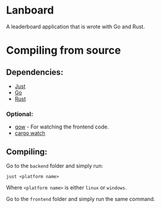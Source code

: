 # Lanboard

A leaderboard application that is wrote with Go and Rust.

# Compiling from source

## Dependencies:

* [Just](https://github.com/casey/just)
* [Go](https://go.dev)
* [Rust](https://www.rust-lang.org/)

### Optional:
* [gow](https://github.com/mitranim/gow) - For watching the frontend code.
* [cargo watch](https://crates.io/crates/cargo-watch)

## Compiling:

Go to the `backend` folder and simply run:
```
just <platform name>
```
Where `<platform name>` is either `linux` or `windows`.

Go to the `frontend` folder and simply run the same command.
